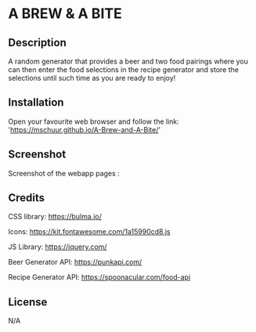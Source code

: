 # A BREW & A BITE

## Description

A random generator that provides a beer and two food pairings where you can then enter the food selections in the recipe generator and store the selections until such time as you are ready to enjoy!


## Installation

Open your favourite web browser and follow the link: 'https://mschuur.github.io/A-Brew-and-A-Bite/'

## Screenshot

Screenshot of the webapp pages :



## Credits

CSS library: https://bulma.io/

Icons: https://kit.fontawesome.com/1a15990cd8.js

JS Library: https://jquery.com/

Beer Generator API: https://punkapi.com/

Recipe Generator API: https://spoonacular.com/food-api

## License

N/A
